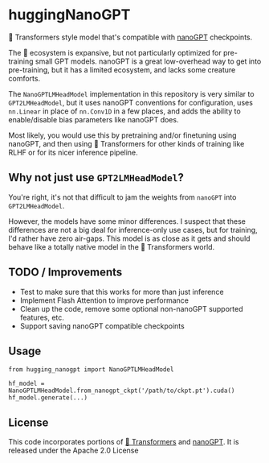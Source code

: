 # huggingNanoGPT

🤗 Transformers style model that's compatible with [nanoGPT](https://github.com/karpathy/nanoGPT) checkpoints.

The 🤗 ecosystem is expansive, but not particularly optimized for pre-training small GPT models. nanoGPT is a great low-overhead way to get into pre-training, but it has a limited ecosystem, and lacks some creature comforts.

The `NanoGPTLMHeadModel` implementation in this repository is very similar to `GPT2LMHeadModel`, but it uses nanoGPT conventions for configuration, uses `nn.Linear` in place of `nn.Conv1D` in a few places, and adds the ability to enable/disable bias parameters like nanoGPT does.

Most likely, you would use this by pretraining and/or finetuning using nanoGPT, and then using 🤗 Transformers for other kinds of training like RLHF or for its nicer inference pipeline. 

## Why not just use `GPT2LMHeadModel`?

You're right, it's not that difficult to jam the weights from `nanoGPT` into `GPT2LMHeadModel`.

However, the models have some minor differences. I suspect that these differences are not a big deal for inference-only use cases, but for training, I'd rather have zero air-gaps. This model is as close as it gets and should behave like a totally native model in the 🤗 Transformers world. 


## TODO / Improvements

- Test to make sure that this works for more than just inference
- Implement Flash Attention to improve performance
- Clean up the code, remove some optional non-nanoGPT supported features, etc. 
- Support saving nanoGPT compatible checkpoints

## Usage

    from hugging_nanogpt import NanoGPTLMHeadModel
    
    hf_model = NanoGPTLMHeadModel.from_nanogpt_ckpt('/path/to/ckpt.pt').cuda()
    hf_model.generate(...)

## License

This code incorporates portions of [🤗 Transformers](https://github.com/huggingface/transformers) and [nanoGPT](https://github.com/karpathy/nanoGPT). It is released under the Apache 2.0 License
